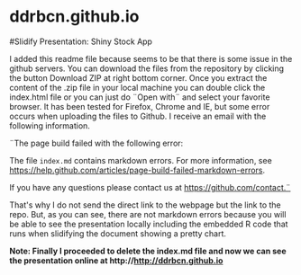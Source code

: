 ddrbcn.github.io
================

#Slidify Presentation: Shiny Stock App

I added this readme file because seems to be that there is some issue in the github servers.
You can download the files from the repository by clicking the button Download ZIP at right bottom corner.
Once you extract the content of the .zip file in your local machine you can double click the index.html file 
or you can just  do ¨Open with¨  and select your favorite browser.
It has been tested for Firefox, Chrome and IE, but some error occurs when uploading the files to Github.
I receive an email with the following information.

¨The page build failed with the following error:

The file `index.md` contains markdown errors. For more information, see https://help.github.com/articles/page-build-failed-markdown-errors.

If you have any questions please contact us at https://github.com/contact.¨

That's why I do not send the direct link to the webpage but the link to the repo. 
But, as you can see, there are not markdown errors because you will be able to see the presentation locally including the 
embedded R code that runs when slidifying the document showing a pretty chart.

**Note: Finally I proceeded to delete the index.md file and now we can see the presentation online at http://http://ddrbcn.github.io**
